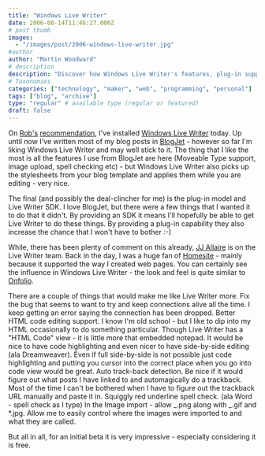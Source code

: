 ```yaml
---
title: "Windows Live Writer"
date: 2006-08-14T11:46:27.000Z
# post thumb
images:
  - "/images/post/2006-windows-live-writer.jpg"
#author
author: "Martin Woodward"
# description
description: "Discover how Windows Live Writer's features, plug-in support, and stylesheet integration might just win me over from BlogJet."
# Taxonomies
categories: ["technology", "maker", "web", "programming", "personal"]
tags: ["blog", "archive"]
type: "regular" # available type (regular or featured)
draft: false
---
```


[](http://www.woodwardweb.com/WindowsLiveWriter/WindowsLiveWriter_A58B/live_writer.png) On [Rob's](http://blogs.msdn.com/robcaron) [recommendation](http://blogs.msdn.com/robcaron/archive/2006/08/14/699196.aspx), I've installed [Windows Live Writer](http://windowslivewriter.spaces.live.com/) today. Up until now I've written most of my blog posts in [BlogJet](http://blogjet.com/) - however so far I'm liking Windows Live Writer and may well stick to it. The thing that I like the most is all the features I use from BlogJet are here (Moveable Type support, image upload, spell checking etc) - but Windows Live Writer also picks up the stylesheets from your blog template and applies them while you are editing - very nice.

The final (and possibly the deal-clincher for me) is the plug-in model and Live Writer SDK. I love BlogJet, but there were a few things that I wanted it to do that it didn't. By providing an SDK it means I'll hopefully be able to get Live Writer to do these things. By providing a plug-in capability they also increase the chance that I won't have to bother :-)

While, there has been plenty of comment on this already, [JJ Allaire](http://flyingupsidedown.wordpress.com/) is on the Live Writer team. Back in the day, I was a huge fan of [Homesite](http://www.adobe.com/products/homesite/) - mainly because it supported the way I created web pages. You can certainly see the influence in Windows Live Writer - the look and feel is quite similar to [Onfolio](http://www.onfolio.com/).

There are a couple of things that would make me like Live Writer more. Fix the bug that seems to want to try and keep connections alive all the time. I keep getting an error saying the connection has been dropped. Better HTML code editing support. I know I'm old school - but I like to dip into my HTML occasionally to do something particular. Though Live Writer has a "HTML Code" view - it is little more that embedded notepad. It would be nice to have code highlighting and even nicer to have side-by-side editing (ala Dreamweaver). Even if full side-by-side is not possible just code highlighting and putting you cursor into the correct place when you go into code view would be great. Auto track-back detection. Be nice if it would figure out what posts I have linked to and automagically do a trackback. Most of the time I can't be bothered when I have to figure out the trackback URL manually and paste it in. Squiggly red underline spell check. (ala Word - spell check as I type) In the Image import - allow _.png along with _.gif and \*.jpg. Allow me to easily control where the images were imported to and what they are called.

But all in all, for an initial beta it is very impressive - especially considering it is free.
